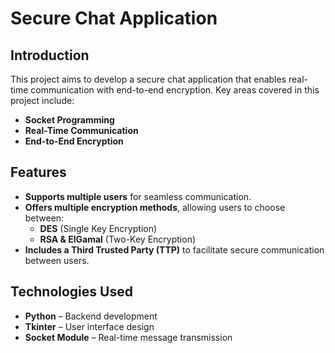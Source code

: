 # Secure Chat Application  

## Introduction  
This project aims to develop a secure chat application that enables real-time communication with end-to-end encryption. Key areas covered in this project include:  
- **Socket Programming**  
- **Real-Time Communication**  
- **End-to-End Encryption**  

## Features  
- **Supports multiple users** for seamless communication.  
- **Offers multiple encryption methods**, allowing users to choose between:  
  - **DES** (Single Key Encryption)  
  - **RSA & ElGamal** (Two-Key Encryption)  
- **Includes a Third Trusted Party (TTP)** to facilitate secure communication between users.  

## Technologies Used  
- **Python** – Backend development  
- **Tkinter** – User interface design  
- **Socket Module** – Real-time message transmission